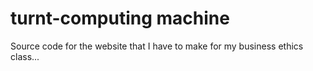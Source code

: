 # turnt-computing machine

Source code for the website that I have to make for my business ethics class...
